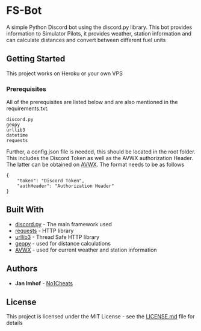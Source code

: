 # FS-Bot

A simple Python Discord bot using the discord.py library. This bot provides information to Simulator Pilots, it provides weather, station information and can calculate distances and convert between different fuel units

## Getting Started

This project works on Heroku or your own VPS

### Prerequisites

All of the prerequisites are listed below and are also mentioned in the requirements.txt.

```
discord.py
geopy
urllib3
datetime
requests
```

Further, a config.json file is needed, this should be located in the root folder. This includes the Discord Token as well as the AVWX authorization Header. 
The latter can be obtained on [AVWX](https://avwx.rest/). The format needs to be as follows

```
{
	"token": "Discord Token",
	"authHeader": "Authorization Header"
}
```

## Built With

* [discord.py](https://github.com/Rapptz/discord.py) - The main framework used
* [requests](https://github.com/psf/requests) - HTTP library
* [urllib3](https://github.com/urllib3/urllib3) - Thread Safe HTTP library
* [geopy](https://github.com/geopy/geopy) - used for distance calculations
* [AVWX](https://github.com/avwx-rest/avwx-api) - used for current weather and station information

## Authors

* **Jan Imhof** - [No1Cheats](https://github.com/No1Cheats)

## License

This project is licensed under the MIT License - see the [LICENSE.md](license) file for details

